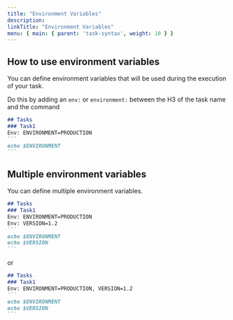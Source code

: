 ```yaml
---
title: "Environment Variables"
description:
linkTitle: "Environment Variables"
menu: { main: { parent: 'task-syntax', weight: 10 } }
---
```

## How to use environment variables

You can define environment variables that will be used during the execution of your task.

Do this by adding an `env:` or `environment:` between the H3 of the task name and the command

````markdown
## Tasks
### Task1
Env: ENVIRONMENT=PRODUCTION
```
echo $ENVIRONMENT
```
````

## Multiple environment variables

You can define multiple environment variables.

````markdown
## Tasks
### Task1
Env: ENVIRONMENT=PRODUCTION
Env: VERSION=1.2
```
echo $ENVIRONMENT
echo $VERSION
```
````

or

````markdown
## Tasks
### Task1
Env: ENVIRONMENT=PRODUCTION, VERSION=1.2
```
echo $ENVIRONMENT
echo $VERSION
```
````